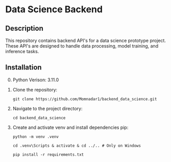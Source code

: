# Data Science Backend

## Description

This repository contains backend API's for a data science prototype project. These API's are designed to handle data processing, model training, and inference tasks.

## Installation

0. Python Verison: 3.11.0

1. Clone the repository:

    ```
    git clone https://github.com/Momnadar1/backend_data_science.git
    ```

2. Navigate to the project directory:

    ```
    cd backend_data_science
    ```

3. Create and activate venv and install dependencies pip: 

    ```
    python -m venv .venv
    ```
    
    ```
    cd .venv\Scripts & activate & cd ../.. # Only on Windows
    ```

    ```
    pip install -r requirements.txt
    ```
